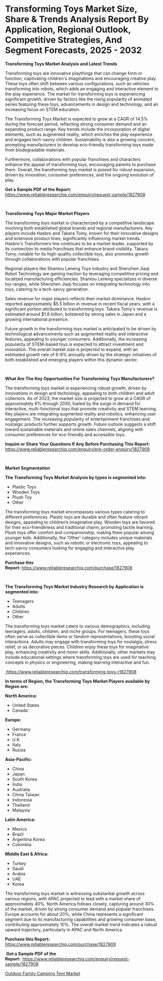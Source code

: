 <p><h1>Transforming Toys Market Size, Share & Trends Analysis Report By Application, Regional Outlook, Competitive Strategies, And Segment Forecasts, 2025 - 2032</h1></p><p><strong>Transforming Toys Market Analysis and Latest Trends</strong></p>
<p><p>Transforming toys are innovative playthings that can change form or function, captivating children's imaginations and encouraging creative play. These toys often shift between various configurations, such as vehicles transforming into robots, which adds an engaging and interactive element to the play experience. The market for transforming toys is experiencing significant growth, driven by factors like the rising popularity of animated series featuring these toys, advancements in design and technology, and an increasing focus on STEM education.</p><p>The Transforming Toys Market is expected to grow at a CAGR of 14.5% during the forecast period, reflecting strong consumer demand and an expanding product range. Key trends include the incorporation of digital elements, such as augmented reality, which enriches the play experience and engages tech-savvy children. Sustainability is also a growing concern, prompting manufacturers to develop eco-friendly transforming toys made from biodegradable materials.</p><p>Furthermore, collaborations with popular franchises and characters enhance the appeal of transforming toys, encouraging parents to purchase them. Overall, the transforming toys market is poised for robust expansion, driven by innovation, consumer preferences, and the ongoing evolution of play.</p></p>
<p><strong>Get a Sample PDF of the Report:&nbsp;</strong> <a href="https://www.reliableresearchiq.com/enquiry/request-sample/1827908?utm_campaign=1896&utm_medium=2&utm_source=Github&utm_content=ia&utm_term=07022025&utm_id=transforming-toys">https://www.reliableresearchiq.com/enquiry/request-sample/1827908</a></p>
<p>&nbsp;</p>
<p><strong>Transforming Toys Major Market Players</strong></p>
<p><p>The transforming toys market is characterized by a competitive landscape involving both established global brands and regional manufacturers. Key players include Hasbro and Takara Tomy, known for their innovative designs and extensive product lines, significantly influencing market trends. Hasbro's Transformers line continues to be a market leader, supported by its connection to media franchises that enhance brand visibility. Takara Tomy, notable for its high-quality collectible toys, also promotes growth through collaborations with popular franchises.</p><p>Regional players like Shantou Leneng Toys Industry and Shenzhen Jiaqi Robot Technology are gaining traction by leveraging competitive pricing and localized manufacturing efficiencies. Shantou Leneng specializes in diverse toy ranges, while Shenzhen Jiaqi focuses on integrating technology into toys, catering to a tech-savvy generation.</p><p>Sales revenue for major players reflects their market dominance. Hasbro reported approximately $5.5 billion in revenue in recent fiscal years, with a significant portion attributed to transforming toys. Takara Tomy's revenue is estimated around $1.8 billion, bolstered by strong sales in Japan and a growing international presence.</p><p>Future growth in the transforming toys market is anticipated to be driven by technological advancements such as augmented reality and interactive features, appealing to younger consumers. Additionally, the increasing popularity of STEM-based toys is expected to attract investment and innovation. The overall market size is projected to expand, with an estimated growth rate of 6-8% annually driven by the strategic initiatives of both established and emerging players within this dynamic sector.</p></p>
<p>&nbsp;</p>
<p><strong>What Are The Key Opportunities For Transforming Toys Manufacturers?</strong></p>
<p><p>The transforming toys market is experiencing robust growth, driven by innovations in design and technology, appealing to both children and adult collectors. As of 2023, the market size is projected to grow at a CAGR of approximately 6% through 2030, fueled by the surge in demand for interactive, multi-functional toys that promote creativity and STEM learning. Key players are integrating augmented reality and robotics, enhancing user engagement. The increasing popularity of entertainment franchises and nostalgic products further supports growth. Future outlook suggests a shift toward sustainable materials and online sales channels, aligning with consumer preferences for eco-friendly and accessible toys.</p></p>
<p><strong>Inquire or Share Your Questions If Any Before Purchasing This Report:</strong> <a href="https://www.reliableresearchiq.com/enquiry/pre-order-enquiry/1827908?utm_campaign=1896&utm_medium=2&utm_source=Github&utm_content=ia&utm_term=07022025&utm_id=transforming-toys">https://www.reliableresearchiq.com/enquiry/pre-order-enquiry/1827908</a></p>
<p>&nbsp;</p>
<p><strong>Market Segmentation</strong></p>
<p><strong>The Transforming Toys Market Analysis by types is segmented into:</strong></p>
<p><ul><li>Plastic Toys</li><li>Wooden Toys</li><li>Plush Toy</li><li>Other</li></ul></p>
<p><p>The transforming toys market encompasses various types catering to different preferences. Plastic toys are durable and often feature vibrant designs, appealing to children’s imaginative play. Wooden toys are favored for their eco-friendliness and traditional charm, promoting tactile learning. Plush toys offer comfort and companionship, making them popular among younger kids. Additionally, the 'Other' category includes unique materials and innovative designs, such as robotic or electronic toys, appealing to tech-savvy consumers looking for engaging and interactive play experiences.</p></p>
<p><strong>Purchase this Report:&nbsp;</strong><a href="https://www.reliableresearchiq.com/purchase/1827908?utm_campaign=1896&utm_medium=2&utm_source=Github&utm_content=ia&utm_term=07022025&utm_id=transforming-toys">https://www.reliableresearchiq.com/purchase/1827908</a></p>
<p>&nbsp;</p>
<p><strong>The Transforming Toys Market Industry Research by Application is segmented into:</strong></p>
<p><ul><li>Teenagers</li><li>Adults</li><li>Children</li><li>Other</li></ul></p>
<p><p>The transforming toys market caters to various demographics, including teenagers, adults, children, and niche groups. For teenagers, these toys often serve as collectible items or fandom representations, boosting social interactions. Adults may engage with transforming toys for nostalgia, stress relief, or as decorative pieces. Children enjoy these toys for imaginative play, enhancing creativity and motor skills. Additionally, other markets may include educational settings where transforming toys are used for teaching concepts in physics or engineering, making learning interactive and fun.</p></p>
<p><a href="https://www.reliableresearchiq.com/transforming-toys-r1827908?utm_campaign=1896&utm_medium=2&utm_source=Github&utm_content=ia&utm_term=07022025&utm_id=transforming-toys">&nbsp;https://www.reliableresearchiq.com/transforming-toys-r1827908</a></p>
<p><strong>In terms of Region, the Transforming Toys Market Players available by Region are:</strong></p>
<p>
    <p> <strong> North America: </strong>
        <ul>
            <li>United States</li>
            <li>Canada</li>
        </ul>
        </p> 
    <p> <strong> Europe: </strong>
        <ul>
            <li>Germany</li>
            <li>France</li>
            <li>U.K.</li>
            <li>Italy</li>
            <li>Russia</li>
        </ul>
        </p> 
    <p> <strong> Asia-Pacific: </strong>
        <ul>
            <li>China</li>
            <li>Japan</li>
            <li>South Korea</li>
            <li>India</li>
            <li>Australia</li>
            <li>China Taiwan</li>
            <li>Indonesia</li>
            <li>Thailand</li>
            <li>Malaysia</li>
        </ul>
        </p> 
    <p> <strong> Latin America: </strong>
        <ul>
            <li>Mexico</li>
            <li>Brazil</li>
            <li>Argentina Korea</li>
            <li>Colombia</li>
        </ul>
        </p> 
    <p> <strong> Middle East & Africa: </strong>
        <ul>
            <li>Turkey</li>
            <li>Saudi</li>
            <li>Arabia</li>
            <li>UAE</li>
            <li>Korea</li>
        </ul>
    </p>
    </p>
<p><p>The transforming toys market is witnessing substantial growth across various regions, with APAC projected to lead with a market share of approximately 40%. North America follows closely, capturing around 30% of the market, driven by strong consumer demand and popular franchises. Europe accounts for about 20%, while China represents a significant segment due to its manufacturing capabilities and growing consumer base, contributing approximately 10%. The overall market trend indicates a robust upward trajectory, particularly in APAC and North America.</p></p>
<p><strong>Purchase this Report: </strong><a href="https://www.reliableresearchiq.com/purchase/1827908?utm_campaign=1896&utm_medium=2&utm_source=Github&utm_content=ia&utm_term=07022025&utm_id=transforming-toys">https://www.reliableresearchiq.com/purchase/1827908</a></p>
<p>&nbsp;<strong>Get a Sample PDF of the Report:&nbsp;&nbsp;</strong><a href="https://www.reliableresearchiq.com/enquiry/request-sample/1827908?utm_campaign=1896&utm_medium=2&utm_source=Github&utm_content=ia&utm_term=07022025&utm_id=transforming-toys">https://www.reliableresearchiq.com/enquiry/request-sample/1827908</a></p>
<p><strong></strong></p>
<p><p><a href="https://github.com/liendlmbopda54/Market-Research-Report-List-1/blob/main/outdoor-family-camping-tent-market.md?utm_campaign=1896&utm_medium=2&utm_source=Github&utm_content=ia&utm_term=07022025&utm_id=transforming-toys">Outdoor Family Camping Tent Market</a></p></p>